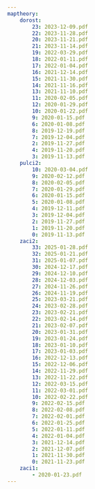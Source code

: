 ```yaml
---
maptheory:
    dorost:
        23: 2023-12-09.pdf
        22: 2023-11-28.pdf
        20: 2023-11-21.pdf
        21: 2023-11-14.pdf
        19: 2022-03-29.pdf
        18: 2022-01-11.pdf
        17: 2022-01-04.pdf
        16: 2021-12-14.pdf
        15: 2021-11-30.pdf
        14: 2021-11-16.pdf
        13: 2021-11-10.pdf
        11: 2020-02-05.pdf
        12: 2020-01-29.pdf
        10: 2020-01-22.pdf
        9: 2020-01-15.pdf
        6: 2020-01-08.pdf
        8: 2019-12-19.pdf
        7: 2019-12-04.pdf
        2: 2019-11-27.pdf
        4: 2019-11-20.pdf
        3: 2019-11-13.pdf
    pulci2:
        10: 2020-03-04.pdf
        9: 2020-02-12.pdf
        8: 2020-02-05.pdf
        7: 2020-01-29.pdf
        6: 2020-01-15.pdf
        5: 2020-01-08.pdf
        4: 2019-12-11.pdf
        3: 2019-12-04.pdf
        2: 2019-11-27.pdf
        1: 2019-11-20.pdf
        0: 2019-11-13.pdf
    zaci2:
        33: 2025-01-28.pdf
        32: 2025-01-21.pdf
        31: 2025-01-07.pdf
        30: 2024-12-17.pdf
        29: 2024-12-10.pdf
        28: 2024-12-03.pdf
        27: 2024-11-26.pdf
        26: 2024-11-19.pdf
        25: 2023-03-21.pdf
        24: 2023-02-28.pdf
        23: 2023-02-21.pdf
        22: 2023-02-14.pdf
        21: 2023-02-07.pdf
        20: 2023-01-31.pdf
        19: 2023-01-24.pdf
        18: 2023-01-10.pdf
        17: 2023-01-03.pdf
        16: 2022-12-13.pdf
        15: 2022-12-06.pdf
        14: 2022-11-29.pdf
        13: 2022-11-22.pdf
        12: 2022-03-15.pdf
        11: 2022-03-01.pdf
        10: 2022-02-22.pdf
        9: 2022-02-15.pdf
        8: 2022-02-08.pdf
        7: 2022-02-01.pdf
        6: 2022-01-25.pdf
        5: 2022-01-11.pdf
        4: 2022-01-04.pdf
        3: 2021-12-14.pdf
        2: 2021-12-07.pdf
        1: 2021-11-30.pdf
        0: 2021-11-23.pdf
    zaci1:
        - 2020-01-23.pdf
---
```


